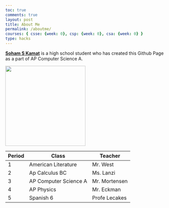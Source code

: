 ```yaml
---
toc: true
comments: true
layout: post
title: About Me
permalink: /aboutme/
courses: { csse: {week: 0}, csp: {week: 0}, csa: {week: 0} }
type: hacks
---
```


**[Soham S Kamat](https://soham360.github.io/csp-fastpages/)** is a high school student who has created this Github Page as a part of AP Computer Science A.

<p class="center1">
  <img src="{{ site.baseurl }}/images/Soham_Kamat_-_Am_Lit_1_Introduction_of_Me.png" width=250px/>
</p>

| Period | Class | Teacher |
|-|-|-|
| 1 | American Literature | Mr. West |
| 2 | Ap Calculus BC | Ms. Lanzi |
| 3 | AP Computer Science A | Mr. Mortensen |
| 4 | AP Physics | Mr. Eckman |
| 5 | Spanish 6 | Profe Lecakes |
